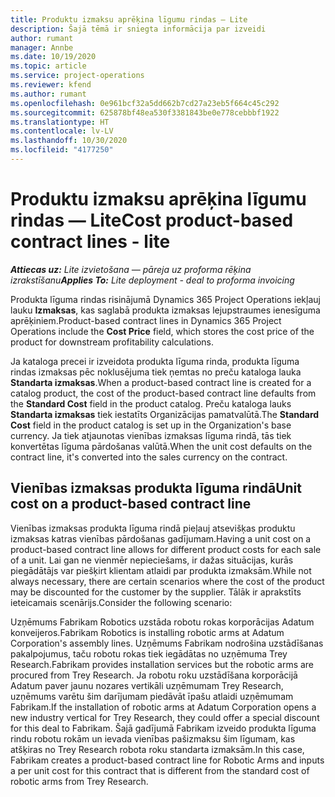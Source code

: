 ```yaml
---
title: Produktu izmaksu aprēķina līgumu rindas — Lite
description: Šajā tēmā ir sniegta informācija par izveidi
author: rumant
manager: Annbe
ms.date: 10/19/2020
ms.topic: article
ms.service: project-operations
ms.reviewer: kfend
ms.author: rumant
ms.openlocfilehash: 0e961bcf32a5dd662b7cd27a23eb5f664c45c292
ms.sourcegitcommit: 625878bf48ea530f3381843be0e778cebbbf1922
ms.translationtype: HT
ms.contentlocale: lv-LV
ms.lasthandoff: 10/30/2020
ms.locfileid: "4177250"
---
```

# <a name="cost-product-based-contract-lines---lite"></a><span data-ttu-id="d17d0-103">Produktu izmaksu aprēķina līgumu rindas — Lite</span><span class="sxs-lookup"><span data-stu-id="d17d0-103">Cost product-based contract lines - lite</span></span>

<span data-ttu-id="d17d0-104">_**Attiecas uz:** Lite izvietošana — pāreja uz proforma rēķina izrakstīšanu_</span><span class="sxs-lookup"><span data-stu-id="d17d0-104">_**Applies To:** Lite deployment - deal to proforma invoicing_</span></span>


<span data-ttu-id="d17d0-105">Produkta līguma rindas risinājumā Dynamics 365 Project Operations iekļauj lauku **Izmaksas**, kas saglabā produkta izmaksas lejupstraumes ienesīguma aprēķiniem.</span><span class="sxs-lookup"><span data-stu-id="d17d0-105">Product-based contract lines in Dynamics 365 Project Operations include the **Cost Price** field, which stores the cost price of the product for downstream profitability calculations.</span></span>

<span data-ttu-id="d17d0-106">Ja kataloga precei ir izveidota produkta līguma rinda, produkta līguma rindas izmaksas pēc noklusējuma tiek ņemtas no preču kataloga lauka **Standarta izmaksas**.</span><span class="sxs-lookup"><span data-stu-id="d17d0-106">When a product-based contract line is created for a catalog product, the cost of the product-based contract line defaults from the **Standard Cost** field in the product catalog.</span></span> <span data-ttu-id="d17d0-107">Preču kataloga lauks **Standarta izmaksas** tiek iestatīts Organizācijas pamatvalūtā.</span><span class="sxs-lookup"><span data-stu-id="d17d0-107">The **Standard Cost** field in the product catalog is set up in the Organization's base currency.</span></span> <span data-ttu-id="d17d0-108">Ja tiek atjaunotas vienības izmaksas līguma rindā, tās tiek konvertētas līguma pārdošanas valūtā.</span><span class="sxs-lookup"><span data-stu-id="d17d0-108">When the unit cost defaults on the contract line, it's converted into the sales currency on the contract.</span></span>

## <a name="unit-cost-on-a-product-based-contract-line"></a><span data-ttu-id="d17d0-109">Vienības izmaksas produkta līguma rindā</span><span class="sxs-lookup"><span data-stu-id="d17d0-109">Unit cost on a product-based contract line</span></span>

<span data-ttu-id="d17d0-110">Vienības izmaksas produkta līguma rindā pieļauj atsevišķas produktu izmaksas katras vienības pārdošanas gadījumam.</span><span class="sxs-lookup"><span data-stu-id="d17d0-110">Having a unit cost on a product-based contract line allows for different product costs for each sale of a unit.</span></span> <span data-ttu-id="d17d0-111">Lai gan ne vienmēr nepieciešams, ir dažas situācijas, kurās piegādātājs var piešķirt klientam atlaidi par produkta izmaksām.</span><span class="sxs-lookup"><span data-stu-id="d17d0-111">While not always necessary, there are certain scenarios where the cost of the product may be discounted for the customer by the supplier.</span></span> <span data-ttu-id="d17d0-112">Tālāk ir aprakstīts ieteicamais scenārijs.</span><span class="sxs-lookup"><span data-stu-id="d17d0-112">Consider the following scenario:</span></span>

<span data-ttu-id="d17d0-113">Uzņēmums Fabrikam Robotics uzstāda robotu rokas korporācijas Adatum konveijeros.</span><span class="sxs-lookup"><span data-stu-id="d17d0-113">Fabrikam Robotics is installing robotic arms at Adatum Corporation's assembly lines.</span></span> <span data-ttu-id="d17d0-114">Uzņēmums Fabrikam nodrošina uzstādīšanas pakalpojumus, taču robotu rokas tiek iegādātas no uzņēmuma Trey Research.</span><span class="sxs-lookup"><span data-stu-id="d17d0-114">Fabrikam provides installation services but the robotic arms are procured from Trey Research.</span></span> <span data-ttu-id="d17d0-115">Ja robotu roku uzstādīšana korporācijā Adatum paver jaunu nozares vertikāli uzņēmumam Trey Research, uzņēmums varētu šim darījumam piedāvāt īpašu atlaidi uzņēmumam Fabrikam.</span><span class="sxs-lookup"><span data-stu-id="d17d0-115">If the installation of robotic arms at Adatum Corporation opens a new industry vertical for Trey Research, they could offer a special discount for this deal to Fabrikam.</span></span> <span data-ttu-id="d17d0-116">Šajā gadījumā Fabrikam izveido produkta līguma rindu robotu rokām un ievada vienības pašizmaksu šim līgumam, kas atšķiras no Trey Research robota roku standarta izmaksām.</span><span class="sxs-lookup"><span data-stu-id="d17d0-116">In this case, Fabrikam creates a product-based contract line for Robotic Arms and inputs a per unit cost for this contract that is different from the standard cost of robotic arms from Trey Research.</span></span>
